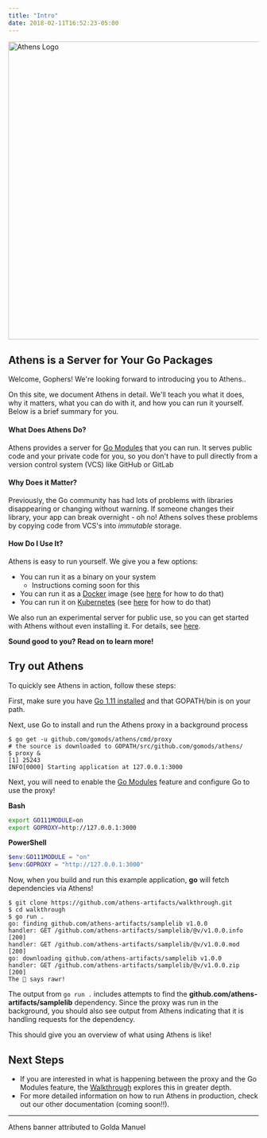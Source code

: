 ```yaml
---
title: "Intro"
date: 2018-02-11T16:52:23-05:00
---
```


<img src="/banner.png" width="600" alt="Athens Logo"/>


## Athens is a Server for Your Go Packages

Welcome, Gophers! We're looking forward to introducing you to Athens.. 

On this site, we document Athens in detail. We'll teach you what it does, why it matters, what you can do with it, and how you can run it yourself. Below is a brief summary for you.

#### What Does Athens Do?

Athens provides a server for [Go Modules](https://github.com/golang/go/wiki/Modules) that you can run. It serves public code and your private code for you, so you don't have to pull directly from a version control system (VCS) like GitHub or GitLab

#### Why Does it Matter?

Previously, the Go community has had lots of problems with libraries disappearing or changing without warning. If someone changes their library, your app can break overnight - oh no! Athens solves these problems by copying code from VCS's into _immutable_ storage.

#### How Do I Use It?

Athens is easy to run yourself. We give you a few options:

- You can run it as a binary on your system
    - Instructions coming soon for this
- You can run it as a [Docker](https://www.docker.com/) image (see [here](http://localhost:1313/install/shared-team-instance/) for how to do that)
- You can run it on [Kubernetes](https://kubernetes.io) (see [here](http://localhost:1313/install/install-on-kubernetes/) for how to do that)

We also run an experimental server for public use, so you can get started with Athens without even installing it. For details, see [here](./public_proxy).

**Sound good to you? Read on to learn more!**

## Try out Athens

To quickly see Athens in action, follow these steps:

First, make sure you have [Go 1.11 installed](https://gophersource.com/setup/) and that GOPATH/bin is on your path.

Next, use Go to install and run the Athens proxy in a background process

```console
$ go get -u github.com/gomods/athens/cmd/proxy
# the source is downloaded to GOPATH/src/github.com/gomods/athens/
$ proxy &
[1] 25243
INFO[0000] Starting application at 127.0.0.1:3000
```

Next, you will need to enable the [Go Modules](https://github.com/golang/go/wiki/Modules)
feature and configure Go to use the proxy!

**Bash**
```bash
export GO111MODULE=on
export GOPROXY=http://127.0.0.1:3000
```

**PowerShell**
```powershell
$env:GO111MODULE = "on"
$env:GOPROXY = "http://127.0.0.1:3000"
```


Now, when you build and run this example application, **go** will fetch dependencies via Athens!

```console
$ git clone https://github.com/athens-artifacts/walkthrough.git
$ cd walkthrough
$ go run .
go: finding github.com/athens-artifacts/samplelib v1.0.0
handler: GET /github.com/athens-artifacts/samplelib/@v/v1.0.0.info [200]
handler: GET /github.com/athens-artifacts/samplelib/@v/v1.0.0.mod [200]
go: downloading github.com/athens-artifacts/samplelib v1.0.0
handler: GET /github.com/athens-artifacts/samplelib/@v/v1.0.0.zip [200]
The 🦁 says rawr!
```

The output from `go run .` includes attempts to find the **github.com/athens-artifacts/samplelib** dependency. Since the
proxy was run in the background, you should also see output from Athens indicating that it is handling requests for the dependency.

This should give you an overview of what using Athens is like!

## Next Steps
* If you are interested
in what is happening between the proxy and the Go Modules feature, the [Walkthrough](/walkthrough)
explores this in greater depth.
* For more detailed information on how to run Athens in production, check out our other documentation (coming soon!!).

---
Athens banner attributed to Golda Manuel
